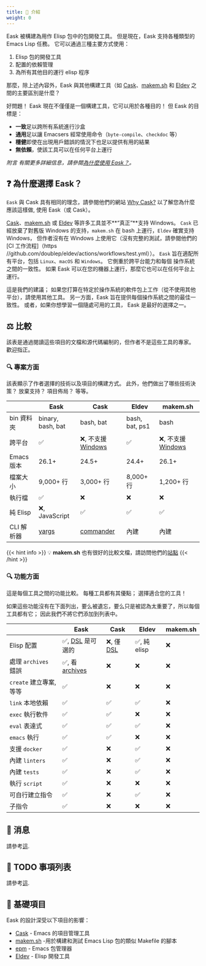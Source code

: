 ```yaml
---
title: 🚪 介紹
weight: 0
---
```


Eask 被構建為用作 Elisp 包中的包開發工具。 但是現在，Eask 支持各種類型的 Emacs Lisp 任務。
它可以通過三種主要方式使用：

1. Elisp 包的開發工具
2. 配置的依賴管理
3. 為所有其他目的運行 elisp 程序

那麼，除上述內容外，Eask 與其他構建工具（如 [Cask][]、[makem.sh][] 和 [Eldev][] 之間的主要區別是什麼？

好問題！ Eask 現在不僅僅是一個構建工具，它可以用於各種目的！ 但 Eask 的目標是：

- **一致**足以跨所有系統進行沙盒
- **通用**足以讓 Emacsers 經常使用命令（`byte-compile`、`checkdoc` 等）
- **穩健**即使在出現用戶錯誤的情況下也足以提供有用的結果
- **無依賴**，使該工具可以在任何平台上運行

*附言 有關更多詳細信息，請參閱[為什麼使用 Eask？](https://emacs-eask.github.io/#-why-eask)。*

## ❓ 為什麼選擇 Eask？

`Eask` 與 Cask 具有相同的理念，請參閱他們的網站 [Why Cask?](https://cask.readthedocs.io/en/latest/guide/introduction.html#introduction-why-cask)
以了解您為什麼應該這樣做, 使用 Eask（或 Cask）。

[Cask][]、[makem.sh][] 或 [Eldev][] 等許多工具並不**“真正”**支持 Windows。 `Cask`
已經放棄了對舊版 Windows 的支持，`makem.sh` 在 bash 上運行，`Eldev` 確實支持 Windows，
但作者沒有在 Windows 上使用它（沒有完整的測試，請參閱他們的
[CI 工作流程]（https //github.com/doublep/eldev/actions/workflows/test.yml））。
`Eask` 旨在適配所有平台，包括 `Linux`、`macOS` 和 `Windows`。 它側重於跨平台能力和每個
操作系統之間的一致性。 如果 Eask 可以在您的機器上運行，那麼它也可以在任何平台上運行。

這是我們的建議； 如果您打算在特定於操作系統的軟件包上工作（從不使用其他平台），請使用其他工具。
另一方面，Eask 旨在提供每個操作系統之間的最佳一致性。 或者，如果你想學習一個隨處可用的工具，
Eask 是最好的選擇之一。

## ⚖️ 比較

該表是通過閱讀這些項目的文檔和源代碼編制的，但作者不是這些工具的專家。 歡迎指正。

### 🔍 專案方面

該表顯示了作者選擇的技術以及項目的構建方式。 此外，他們做出了哪些技術決策？ 放棄支持？ 項目佈局？ 等等。

|            | Eask              | Cask                   | Eldev          | makem.sh               |
|------------|-------------------|------------------------|----------------|------------------------|
| bin 資料夾 | binary, bash, bat | bash, bat              | bash, bat, ps1 | bash                   |
| 跨平台     | ✅                | ❌, 不支援 [Windows][] | ✅             | ❌, 不支援 [Windows][] |
| Emacs 版本 | 26.1+             | 24.5+                  | 24.4+          | 26.1+                  |
| 檔案大小   | 9,000+ 行         | 3,000+ 行              | 8,000+ 行      | 1,200+ 行              |
| 執行檔     | ✅                | ❌                     | ❌             | ❌                     |
| 純 Elisp   | ❌, JavaScript    | ✅                     | ✅             | ✅                     |
| CLI 解析器 | [yargs][]         | [commander][]          | 內建           | 內建                   |

{{< hint info >}}
💡 **makem.sh** 也有很好的比較文檔，請訪問他們的[站點](https://github.com/alphapapa/makem.sh#comparisons)
{{< /hint >}}

### 🔍 功能方面

這是每個工具之間的功能比較。 每種工具都有其優點； 選擇適合您的工具！

如果這些功能沒有在下面列出，要么被遺忘，要么只是被認為太重要了，所以每個工具都有它； 因此我們不將它們添加到列表中。

|                         | Eask                                   | Cask                   | Eldev        | makem.sh |
|-------------------------|----------------------------------------|------------------------|--------------|----------|
| Elisp 配置              | ✅, [DSL][DSL-Eask] 是可選的           | ❌, 僅 [DSL][DSL-Cask] | ✅, 純 elisp | ❌       |
| 處理 `archives` 錯誤    | ✅, 看 [archives][emacs-eask/archives] | ❌                     | ❌           | ❌       |
| `create` 建立專案, 等等 | ✅                                     | ❌                     | ❌           | ❌       |
| `link` 本地依賴         | ✅                                     | ✅                     | ✅           | ❌       |
| `exec` 執行軟件         | ✅                                     | ✅                     | ❌           | ❌       |
| `eval` 表達式           | ✅                                     | ✅                     | ✅           | ❌       |
| `emacs` 執行            | ✅                                     | ✅                     | ❌           | ❌       |
| 支援 `docker`           | ✅                                     | ❌                     | ✅           | ❌       |
| 內建 `linters`          | ✅                                     | ❌                     | ✅           | ❌       |
| 內建 `tests`            | ✅                                     | ❌                     | ✅           | ❌       |
| 執行 `script`           | ✅                                     | ❌                     | ❌           | ❌       |
| 可自行建立指令          | ✅                                     | ❌                     | ✅           | ❌       |
| 子指令                  | ✅                                     | ❌                     | ❌           | ❌       |

## 📰 消息

請參考[這](https://emacs-eask.github.io/Getting-Started/Introduction/#-news).

## 📝 TODO 事項列表

請參考[這](https://emacs-eask.github.io/Getting-Started/Introduction/#-todo-list).

## 📂 基礎項目

Eask 的設計深受以下項目的影響：

- [Cask][] - Emacs 的項目管理工具
- [makem.sh][] -用於構建和測試 Emacs Lisp 包的類似 Makefile 的腳本
- [epm](https://github.com/xuchunyang/epm) - Emacs 包管理器
- [Eldev][] - Elisp 開發工具


<!-- Links -->

[emacs-eask/archives]: https://github.com/emacs-eask/archives
[Cask]: https://github.com/cask/cask
[makem.sh]: https://github.com/alphapapa/makem.sh
[Eldev]: https://github.com/doublep/eldev

[yargs]: https://github.com/yargs/yargs
[commander]: https://github.com/rejeep/commander.el

[DSL-Eask]: https://emacs-eask.github.io/DSL/
[DSL-Cask]: https://cask.readthedocs.io/en/latest/guide/dsl.html

[Windows]: https://www.microsoft.com/en-us/windows?r=1
